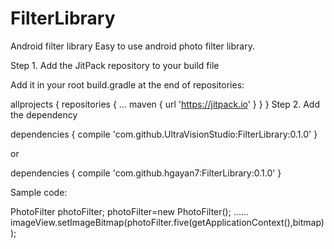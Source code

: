 # FilterLibrary
Android filter library Easy to use android photo filter library.

Step 1. Add the JitPack repository to your build file

Add it in your root build.gradle at the end of repositories:

allprojects {
	repositories {
		...
		maven { url 'https://jitpack.io' }
	}
}
Step 2. Add the dependency

dependencies { compile 'com.github.UltraVisionStudio:FilterLibrary:0.1.0' }

or

dependencies {
        compile 'com.github.hgayan7:FilterLibrary:0.1.0'
	}
  
Sample code:

PhotoFilter photoFilter; photoFilter=new PhotoFilter();
...... 
imageView.setImageBitmap(photoFilter.five(getApplicationContext(),bitmap));
